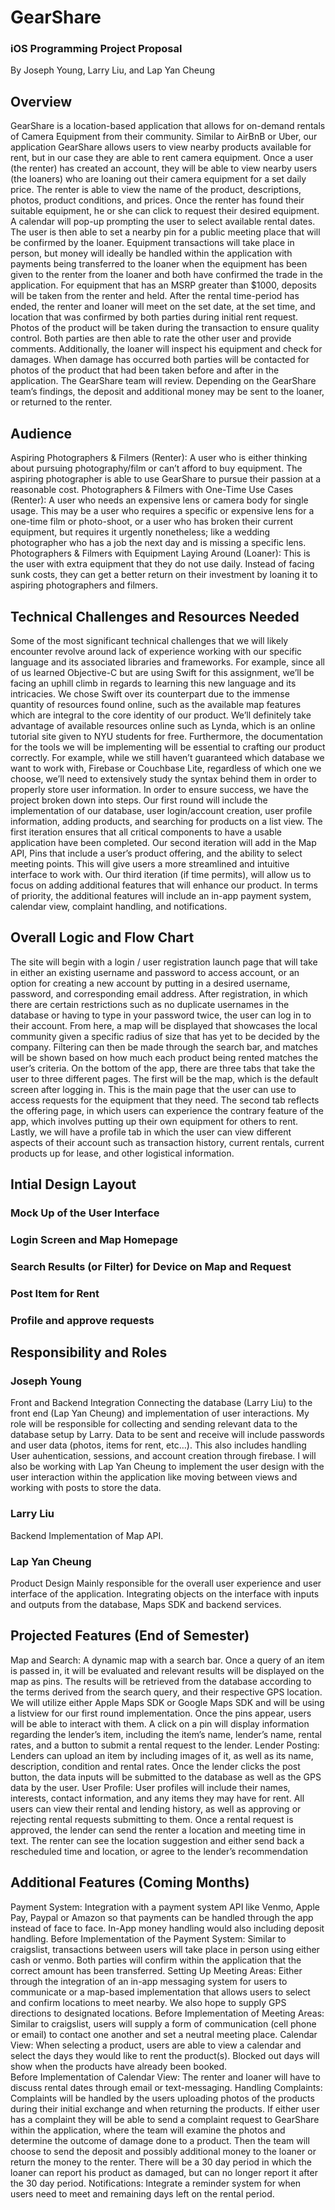 # GearShare
### iOS Programming Project Proposal
By Joseph Young, Larry Liu, and Lap Yan Cheung

## Overview
GearShare is a location-based application that allows for on-demand rentals of Camera Equipment from their community. 
Similar to AirBnB or Uber, our application GearShare allows users to view nearby products available for rent, but in our case they are able to rent camera equipment. Once a user (the renter) has created an account, they will be able to view nearby users (the loaners) who are loaning out their camera equipment for a set daily price. 
The renter is able to view the name of the product, descriptions, photos, product conditions, and prices. Once the renter has found their suitable equipment, he or she can click to request their desired equipment. A calendar will pop-up prompting the user to select available rental dates.
The user is then able to set a nearby pin for a public meeting place that will be confirmed by the loaner. Equipment transactions will take place in person, but money will ideally be handled within the application with payments being transferred to the loaner when the equipment has been given to the renter from the loaner and both have confirmed the trade in the application. 
For equipment that has an MSRP greater than $1000, deposits will be taken from the renter and held. After the rental time-period has ended, the renter and loaner will meet on the set date, at the set time, and location that was confirmed by both parties during initial rent request. Photos of the product will be taken during the transaction to ensure quality control. Both parties are then able to rate the other user and provide comments. 
Additionally, the loaner will inspect his equipment and check for damages. When damage has occurred both parties will be contacted for photos of the product that had been taken before and after in the application. The GearShare team will review. Depending on the GearShare team’s findings, the deposit and additional money may be sent to the loaner, or returned to the renter.  

## Audience 
Aspiring Photographers & Filmers (Renter): A user who is either thinking about pursuing photography/film or can’t afford to buy equipment. The aspiring photographer is able to use GearShare to pursue their passion at a reasonable cost.
Photographers & Filmers with One-Time Use Cases (Renter): A user who needs an expensive lens or camera body for single usage. This may be a user who requires a specific or expensive lens for a one-time film or photo-shoot, or a user who has broken their current equipment, but requires it urgently nonetheless; like a wedding photographer who has a job the next day and is missing a specific lens.
Photographers & Filmers with Equipment Laying Around (Loaner): This is the user with extra equipment that they do not use daily. Instead of facing sunk costs, they can get a better return on their investment by loaning it to aspiring photographers and filmers.

## Technical Challenges and Resources Needed
Some of the most significant technical challenges that we will likely encounter revolve around lack of experience working with our specific language and its associated libraries and frameworks. For example, since all of us learned Objective-C but are using Swift for this assignment, we’ll be facing an uphill climb in regards to learning this new language and its intricacies. We chose Swift over its counterpart due to the immense quantity of resources found online, such as the available map features which are integral to the core identity of our product. We’ll definitely take advantage of available resources online such as Lynda, which is an online tutorial site given to NYU students for free. Furthermore, the documentation for the tools we will be implementing will be essential to crafting our product correctly. For example, while we still haven’t guaranteed which database we want to work with, Firebase or Couchbase Lite, regardless of which one we choose, we’ll need to extensively study the syntax behind them in order to properly store user information.
In order to ensure success, we have the project broken down into steps. Our first round will include the implementation of our database, user login/account creation, user profile information,  adding products, and searching for products on a list view. The first iteration ensures that all critical components to have a usable application have been completed. Our second iteration will add in the Map API, Pins that include a user’s product offering, and the ability to select meeting points. This will give users a more streamlined and intuitive interface to work with. Our third iteration (if time permits), will allow us to focus on adding additional features that will enhance our product. In terms of priority, the additional features will include an in-app payment system, calendar view, complaint handling, and notifications.

## Overall Logic and Flow Chart
The site will begin with a login / user registration launch page that will take in either an existing username and password to access account, or an option for creating a new account by putting in a desired username, password, and corresponding email address. After registration, in which there are certain restrictions such as no duplicate usernames in the database or having to type in your password twice, the user can log in to their account. From here, a map will be displayed that showcases the local community given a specific radius of size that has yet to be decided by the company. Filtering can then be made through the search bar, and matches will be shown based on how much each product being rented matches the user’s criteria. 
On the bottom of the app, there are three tabs that take the user to three different pages. The first will be the map, which is the default screen after logging in. This is the main page that the user can use to access requests for the equipment that they need. The second tab reflects the offering page, in which users can experience the contrary feature of the app, which involves putting up their own equipment for others to rent. Lastly, we will have a profile tab in which the user can view different aspects of their account such as transaction history, current rentals, current products up for lease, and other logistical information.

## Intial Design Layout 
### Mock Up of the User Interface
### Login Screen and Map Homepage
### Search Results (or Filter) for Device on Map and Request
### Post Item for Rent
### Profile and approve requests

## Responsibility and Roles
### Joseph Young
Front and Backend Integration
Connecting the database (Larry Liu) to the front end (Lap Yan Cheung) and implementation of user interactions. My role will be responsible for collecting and sending relevant data to the database setup by Larry. Data to be sent and receive will include passwords and user data (photos, items for rent, etc…). This also includes handling User auhentication, sessions, and account creation through firebase. I will also be working with Lap Yan Cheung to implement the user design with the user interaction within the application like moving between views and working with posts to store the data.

### Larry Liu
Backend
Implementation of Map API.

### Lap Yan Cheung
Product Design
Mainly responsible for the overall user experience and user interface of the application. Integrating objects on the interface with inputs and outputs from the database, Maps SDK and backend services.

## Projected Features (End of Semester)
Map and Search: A dynamic map with a search bar. Once a query of an item is passed in, it will be evaluated and relevant results will be displayed on the map as pins. The results will be retrieved from the database according to the terms derived from the search query, and their respective GPS location. We will utilize either Apple Maps SDK or Google Maps SDK and will be using a listview for our first round implementation.
Once the pins appear, users will be able to interact with them. A click on a pin will display information regarding the lender’s item, including the item’s name, lender’s name, rental rates, and a button to submit a rental request to the lender.
Lender Posting: Lenders can upload an item by including images of it, as well as its name, description, condition and rental rates. Once the lender clicks the post button, the data inputs will be submitted to the database as well as the GPS data by the user.
User Profile:  User profiles will include their names, interests, contact information, and any items they may have for rent. All users can view their rental and lending history, as well as approving or rejecting rental requests submitting to them.
Once a rental request is approved, the lender can send the renter a location and meeting time in text. The renter can see the location suggestion and either send back a rescheduled time and location, or agree to the lender’s recommendation

## Additional Features (Coming Months)
Payment System: Integration with a payment system API like Venmo, Apple Pay, Paypal or Amazon so that payments can be handled through the app instead of face to face. In-App money handling would also including deposit handling. 
Before Implementation of the Payment System: Similar to craigslist, transactions between users will take place in person using either cash or venmo. Both parties will confirm within the application that the correct amount has been transferred. 
Setting Up Meeting Areas: Either through the integration of an in-app messaging system for users to communicate or a map-based implementation that allows users to select and confirm locations to meet nearby. We also hope to supply GPS directions to designated locations.
Before Implementation of Meeting Areas: Similar to craigslist, users will supply a form of communication (cell phone or email) to contact one another and set a neutral meeting place.
Calendar View: When selecting a product, users are able to view a calendar and select the days they would like to rent the product(s). Blocked out days will show when the products have already been booked.  
Before Implementation of Calendar View: The renter and loaner will have to discuss rental dates through email or text-messaging. 
Handling Complaints: Complaints will be handled by the users uploading photos of the products during their initial exchange and when returning the products. If either user has a complaint they will be able to send a complaint request to GearShare within the application, where the team will examine the photos and determine the outcome of damage done to a product. Then the team will choose to send the deposit and possibly additional money to the loaner or return the money to the renter. There will be a 30 day period in which the loaner can report his product as damaged, but can no longer report it after the 30 day period. 
Notifications: Integrate a reminder system for when users need to meet and remaining days left on the rental period.
